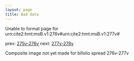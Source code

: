 ```yaml
---
layout: page
title: Bad data
---
```


Unable to format page for urn:cite2:hmt:msB.v1:276v#urn:cite2:hmt:msB.v1:277v#

prev: [275v-276v](../275v-276v/) next: [277v-278v](../277v-278v/)

Composite image not yet made for bifolio spread 276v-277v

